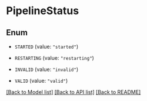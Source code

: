 # PipelineStatus

## Enum


* `STARTED` (value: `"started"`)

* `RESTARTING` (value: `"restarting"`)

* `INVALID` (value: `"invalid"`)

* `VALID` (value: `"valid"`)


[[Back to Model list]](../README.md#documentation-for-models) [[Back to API list]](../README.md#documentation-for-api-endpoints) [[Back to README]](../README.md)


